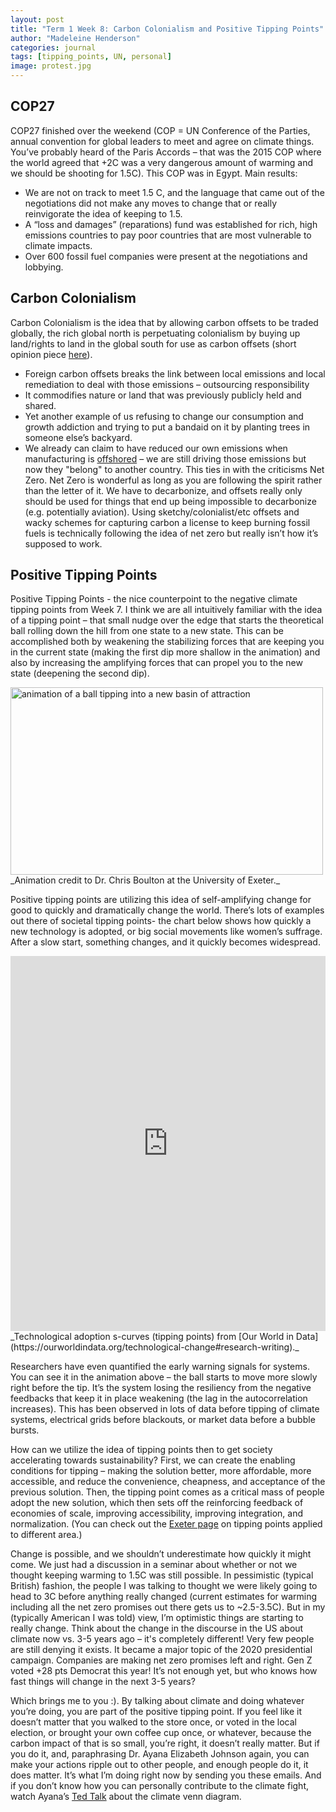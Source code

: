 ```yaml
---
layout: post
title: "Term 1 Week 8: Carbon Colonialism and Positive Tipping Points"
author: "Madeleine Henderson"
categories: journal
tags: [tipping_points, UN, personal]
image: protest.jpg
---
```

## COP27
COP27 finished over the weekend (COP = UN Conference of the Parties, annual convention for global leaders to meet and agree on climate things. You’ve probably heard of the Paris Accords – that was the 2015 COP where the world agreed that +2C was a very dangerous amount of warming and we should be shooting for 1.5C). This COP was in Egypt. Main results: 
* We are not on track to meet 1.5 C, and the language that came out of the negotiations did not make any moves to change that or really reinvigorate the idea of keeping to 1.5.
* A “loss and damages” (reparations) fund was established for rich, high emissions countries to pay poor countries that are most vulnerable to climate impacts.
* Over 600 fossil fuel companies were present at the negotiations and lobbying.

## Carbon Colonialism
Carbon Colonialism is the idea that by allowing carbon offsets to be traded globally, the rich global north is perpetuating colonialism by buying up land/rights to land in the global south for use as carbon offsets (short opinion piece [here](https://thehill.com/opinion/energy-environment/550313-avoiding-carbon-colonialism/#:~:text=They%20are%20carbon%20colonialism.,GHG%20out%20of%20the%20atmosphere)).
* Foreign carbon offsets breaks the link between local emissions and local remediation to deal with those emissions – outsourcing responsibility
* It commodifies nature or land that was previously publicly held and shared.
* Yet another example of us refusing to change our consumption and growth addiction and trying to put a bandaid on it by planting trees in someone else’s backyard.
* We already can claim to have reduced our own emissions when manufacturing is [offshored](https://theconversation.com/carbon-colonialism-must-be-challenged-if-we-want-to-make-climate-progress-173553) – we are still driving those emissions but now they "belong" to another country. 
This ties in with the criticisms Net Zero. Net Zero is wonderful as long as you are following the spirit rather than the letter of it. We have to decarbonize, and offsets really only should be used for things that end up being impossible to decarbonize (e.g. potentially aviation). Using sketchy/colonialist/etc offsets and wacky schemes for capturing carbon a license to keep burning fossil fuels is technically following the idea of net zero but really isn’t how it’s supposed to work. 

## Positive Tipping Points
Positive Tipping Points -  the nice counterpoint to the negative climate tipping points from Week 7. I think we are all intuitively familiar with the idea of a tipping point – that small nudge over the edge that starts the theoretical ball rolling down the hill from one state to a new state. This can be accomplished both by weakening the stabilizing forces that are keeping you in the current state (making the first dip more shallow in the animation) and also by increasing the amplifying forces that can propel you to the new state (deepening the second dip). 

<img alt="animation of a ball tipping into a new basin of attraction" width="500" height="300" src="https://caboulton.files.wordpress.com/2013/03/double.gif">
<!-- ![tipping point gif](../assets/img/tp.gif) -->
_Animation credit to Dr. Chris Boulton at the University of Exeter._

Positive tipping points are utilizing this idea of self-amplifying change for good to quickly and dramatically change the world. There’s lots of examples out there of societal tipping points- the chart below shows how quickly a new technology is adopted, or big social movements like women’s suffrage. After a slow start, something changes, and it quickly becomes widespread. 

<iframe src="https://ourworldindata.org/grapher/technology-adoption-by-households-in-the-united-states" loading="lazy" style="width: 100%; height: 600px; border: 0px none;"></iframe>
 _Technological adoption s-curves (tipping points) from [Our World in Data](https://ourworldindata.org/technological-change#research-writing)._

Researchers have even quantified the early warning signals for systems. You can see it in the animation above – the ball starts to move more slowly right before the tip. It’s the system losing the resiliency from the negative feedbacks that keep it in place weakening (the lag in the autocorrelation increases). This has been observed in lots of data before tipping of climate systems, electrical grids before blackouts, or market data before a bubble bursts. 

How can we utilize the idea of tipping points then to get society accelerating towards sustainability? First, we can create the enabling conditions for tipping – making the solution better, more affordable, more accessible, and reduce the convenience, cheapness, and acceptance of the previous solution. Then, the tipping point comes as a critical mass of people adopt the new solution, which then sets off the reinforcing feedback of economies of scale, improving accessibility, improving integration, and normalization. (You can check out the [Exeter page](https://gfn.exeter.ac.uk/opportunity/positive-tipping-points-in-practice/) on tipping points applied to different area.) 

Change is possible, and we shouldn’t underestimate how quickly it might come. We just had a discussion in a seminar about whether or not we thought keeping warming to 1.5C was still possible. In pessimistic (typical British) fashion, the people I was talking to thought we were likely going to head to 3C before anything really changed (current estimates for warming including all the net zero promises out there gets us to ~2.5-3.5C). But in my (typically American I was told) view, I’m optimistic things are starting to really change. Think about the change in the discourse in the US about climate now vs. 3-5 years ago – it's completely different! Very few people are still denying it exists. It became a major topic of the 2020 presidential campaign. Companies are making net zero promises left and right. Gen Z voted +28 pts Democrat this year! It’s not enough yet, but who knows how fast things will change in the next 3-5 years? 

Which brings me to you :). By talking about climate and doing whatever you’re doing, you are part of the positive tipping point. If you feel like it doesn’t matter that you walked to the store once, or voted in the local election, or brought your own coffee cup once, or whatever, because the carbon impact of that is so small, you’re right, it doesn’t really matter. But if you do it, and, paraphrasing Dr. Ayana Elizabeth Johnson again, you can make your actions ripple out to other people, and enough people do it, it does matter. It’s what I’m doing right now by sending you these emails. And if you don’t know how you can personally contribute to the climate fight, watch Ayana’s [Ted Talk](https://www.youtube.com/watch?v=VsOJR40M0as) about the climate venn diagram.
